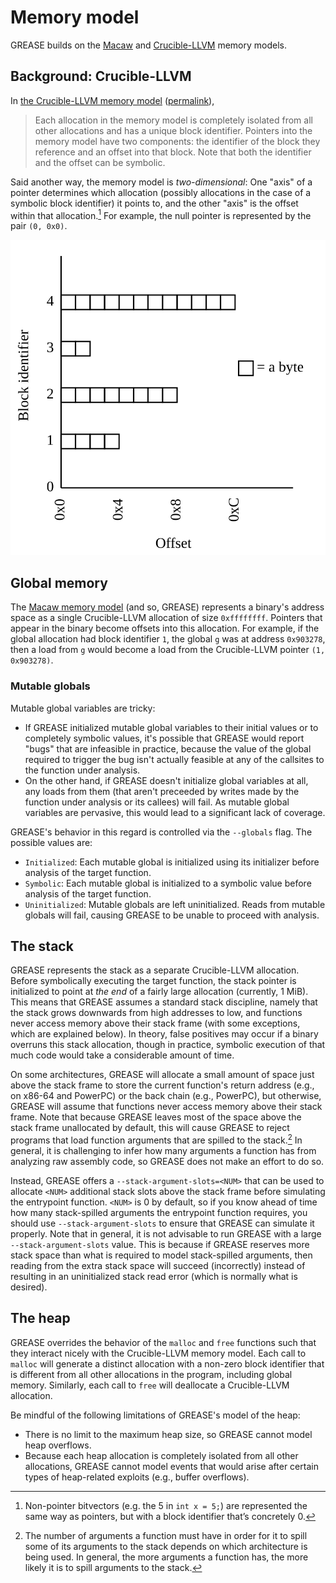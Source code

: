 # Memory model

GREASE builds on the [Macaw][macaw] and [Crucible-LLVM][crucible] memory models.

[macaw]: https://github.com/GaloisInc/macaw
[crucible]: https://github.com/GaloisInc/crucible

## Background: Crucible-LLVM

In [the Crucible-LLVM memory model][crucible-llvm-mem] ([permalink][crucible-llvm-mem-perma]),

[crucible-llvm-mem]: https://github.com/GaloisInc/crucible/blob/master/crucible-llvm/doc/memory-model.md
[crucible-llvm-mem-perma]: https://github.com/GaloisInc/crucible/blob/3bdafe4fe1ed03e49a4255082cfe4d2e4a524f4b/crucible-llvm/doc/memory-model.md

> Each allocation in the memory model is completely isolated from all other
> allocations and has a unique block identifier. Pointers into the memory model
> have two components: the identifier of the block they reference and an offset
> into that block. Note that both the identifier and the offset can be symbolic.

Said another way, the memory model is *two-dimensional*: One "axis" of a
pointer determines which allocation (possibly allocations in the case of a
symbolic block identifier) it points to, and the other "axis" is the offset
within that allocation.[^bv] For example, the null pointer is represented by
the pair `(0, 0x0)`.

<!-- regenerate with:
cabal run exe:grease-diagrams -- --output doc/mem.svg --width 400 --height 400
-->

![Crucible-LLVM memory](mem.svg)

## Global memory

The [Macaw memory model][macaw-mem] (and so, GREASE) represents a binary's
address space as a single Crucible-LLVM allocation of size `0xffffffff`.
Pointers that appear in the binary become offsets into this allocation. For
example, if the global allocation had block identifier `1`, the global `g`
was at address `0x903278`, then a load from `g` would become a load from the
Crucible-LLVM pointer `(1, 0x903278)`.

[macaw-mem]: https://galois.com/blog/2023/03/making-a-scalable-smt-based-machine-code-memory-model/

### Mutable globals

Mutable global variables are tricky:

- If GREASE initialized mutable global variables to their initial values or
  to completely symbolic values, it's possible that GREASE would report "bugs"
  that are infeasible in practice, because the value of the global required to
  trigger the bug isn't actually feasible at any of the callsites to the
  function under analysis.
- On the other hand, if GREASE doesn't initialize global variables at all, any
  loads from them (that aren't preceeded by writes made by the function under
  analysis or its callees) will fail. As mutable global variables are pervasive,
  this would lead to a significant lack of coverage.

GREASE's behavior in this regard is controlled via the `--globals` flag. The
possible values are:

- `Initialized`: Each mutable global is initialized using its initializer before
  analysis of the target function.
- `Symbolic`: Each mutable global is initialized to a symbolic value before
  analysis of the target function.
- `Uninitialized`: Mutable globals are left uninitialized. Reads from mutable
  globals will fail, causing GREASE to be unable to proceed with analysis.

## The stack

GREASE represents the stack as a separate Crucible-LLVM allocation. Before
symbolically executing the target function, the stack pointer is initialized to
point at *the end* of a fairly large allocation (currently, 1 MiB). This means
that GREASE assumes a standard stack discipline, namely that the stack grows
downwards from high addresses to low, and functions never access memory above
their stack frame (with some exceptions, which are explained below). In theory,
false positives may occur if a binary overruns this stack allocation, though in
practice, symbolic execution of that much code would take a considerable amount
of time.

On some architectures, GREASE will allocate a small amount of space just above
the stack frame to store the current function's return address (e.g., on x86-64
and PowerPC) or the back chain (e.g., PowerPC), but otherwise, GREASE will
assume that functions never access memory above their stack frame. Note that
because GREASE leaves most of the space above the stack frame unallocated by
default, this will cause GREASE to reject programs that load function arguments
that are spilled to the stack.[^spilled] In general, it is challenging to infer
how many arguments a function has from analyzing raw assembly code, so GREASE
does not make an effort to do so.

Instead, GREASE offers a `--stack-argument-slots=<NUM>` that can be used to
allocate `<NUM>` additional stack slots above the stack frame before simulating
the entrypoint function. `<NUM>` is 0 by default, so if you know ahead of time
how many stack-spilled arguments the entrypoint function requires, you should
use `--stack-argument-slots` to ensure that GREASE can simulate it properly.
Note that in general, it is not advisable to run GREASE with a large
`--stack-argument-slots` value. This is because if GREASE reserves more stack
space than what is required to model stack-spilled arguments, then reading from
the extra stack space will succeed (incorrectly) instead of resulting in an
uninitialized stack read error (which is normally what is desired).

## The heap

GREASE overrides the behavior of the `malloc` and `free` functions such that
they interact nicely with the Crucible-LLVM memory model. Each call to `malloc`
will generate a distinct allocation with a non-zero block identifier that is
different from all other allocations in the program, including global memory.
Similarly, each call to `free` will deallocate a Crucible-LLVM allocation.

Be mindful of the following limitations of GREASE's model of the heap:

- There is no limit to the maximum heap size, so GREASE cannot model heap
  overflows.
- Because each heap allocation is completely isolated from all other
  allocations, GREASE cannot model events that would arise after certain types
  of heap-related exploits (e.g., buffer overflows).

[^bv]: Non-pointer bitvectors (e.g. the 5 in `int x = 5;`) are represented the same way as pointers, but with a block identifier that’s concretely 0.

[^spilled]: The number of arguments a function must have in order for it to
spill some of its arguments to the stack depends on which architecture is being
used. In general, the more arguments a function has, the more likely it is to
spill arguments to the stack.

<!-- Copyright (c) Galois, Inc. 2024. -->
